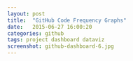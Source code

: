 ```yaml
---
layout: post
title:  "GitHub Code Frequency Graphs"
date:   2015-06-27 16:00:20
categories: github
tags: project dashboard dataviz
screenshot: github-dashboard-6.jpg
---
```

